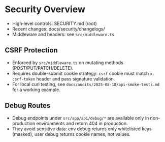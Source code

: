 # Security Overview

- High‑level controls: SECURITY.md (root)
- Recent changes: docs/security/changelogs/
- Middleware and headers: see `src/middleware.ts`

## CSRF Protection

- Enforced by `src/middleware.ts` on mutating methods (POST/PUT/PATCH/DELETE).
- Requires double-submit cookie strategy: `csrf` cookie must match `x-csrf-token` header and pass signature validation.
- For local curl testing, see `docs/audits/2025-08-18/api-smoke-tests.md` for a working example.

## Debug Routes

- Debug endpoints under `src/app/api/debug/*` are available only in non-production environments and return 404 in production.
- They avoid sensitive data: env debug returns only whitelisted keys (masked), user debug returns cookie names, not values.
